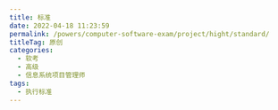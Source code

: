 ```yaml
---
title: 标准
date: 2022-04-18 11:23:59
permalink: /powers/computer-software-exam/project/hight/standard/
titleTag: 原创
categories:
  - 软考
  - 高级
  - 信息系统项目管理师
tags:
  - 执行标准
---
```


